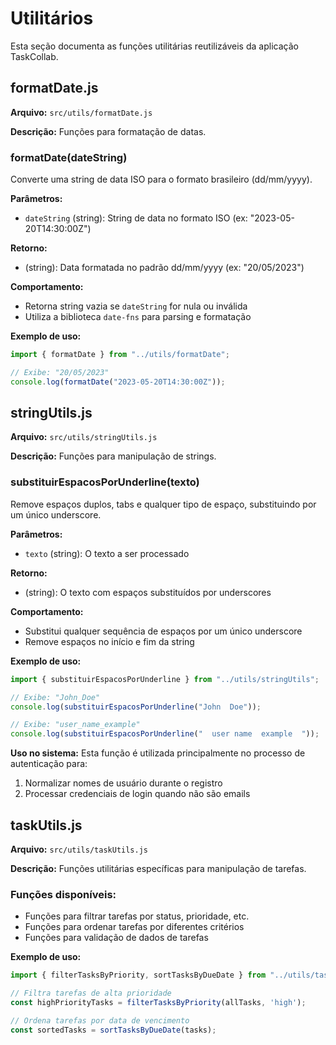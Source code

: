 # Utilitários

Esta seção documenta as funções utilitárias reutilizáveis da aplicação TaskCollab.

## formatDate.js

**Arquivo:** `src/utils/formatDate.js`

**Descrição:** Funções para formatação de datas.

### formatDate(dateString)

Converte uma string de data ISO para o formato brasileiro (dd/mm/yyyy).

**Parâmetros:**
- `dateString` (string): String de data no formato ISO (ex: "2023-05-20T14:30:00Z")

**Retorno:**
- (string): Data formatada no padrão dd/mm/yyyy (ex: "20/05/2023")

**Comportamento:**
- Retorna string vazia se `dateString` for nula ou inválida
- Utiliza a biblioteca `date-fns` para parsing e formatação

**Exemplo de uso:**
```javascript
import { formatDate } from "../utils/formatDate";

// Exibe: "20/05/2023"
console.log(formatDate("2023-05-20T14:30:00Z"));
```

## stringUtils.js

**Arquivo:** `src/utils/stringUtils.js`

**Descrição:** Funções para manipulação de strings.

### substituirEspacosPorUnderline(texto)

Remove espaços duplos, tabs e qualquer tipo de espaço, substituindo por um único underscore.

**Parâmetros:**
- `texto` (string): O texto a ser processado

**Retorno:**
- (string): O texto com espaços substituídos por underscores

**Comportamento:**
- Substitui qualquer sequência de espaços por um único underscore
- Remove espaços no início e fim da string

**Exemplo de uso:**
```javascript
import { substituirEspacosPorUnderline } from "../utils/stringUtils";

// Exibe: "John_Doe"
console.log(substituirEspacosPorUnderline("John  Doe"));

// Exibe: "user_name_example"
console.log(substituirEspacosPorUnderline("  user name  example  "));
```

**Uso no sistema:**
Esta função é utilizada principalmente no processo de autenticação para:
1. Normalizar nomes de usuário durante o registro
2. Processar credenciais de login quando não são emails

## taskUtils.js

**Arquivo:** `src/utils/taskUtils.js`

**Descrição:** Funções utilitárias específicas para manipulação de tarefas.

### Funções disponíveis:

- Funções para filtrar tarefas por status, prioridade, etc.
- Funções para ordenar tarefas por diferentes critérios
- Funções para validação de dados de tarefas

**Exemplo de uso:**
```javascript
import { filterTasksByPriority, sortTasksByDueDate } from "../utils/taskUtils";

// Filtra tarefas de alta prioridade
const highPriorityTasks = filterTasksByPriority(allTasks, 'high');

// Ordena tarefas por data de vencimento
const sortedTasks = sortTasksByDueDate(tasks);
```